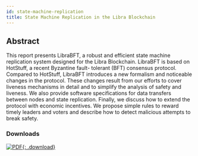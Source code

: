 ```yaml
---
id: state-machine-replication
title: State Machine Replication in the Libra Blockchain
---
```


## Abstract

This report presents LibraBFT, a robust and efficient state machine replication system designed for the Libra Blockchain. LibraBFT is based on HotStuff, a recent Byzantine fault- tolerant (BFT) consensus protocol. Compared to HotStuff, LibraBFT introduces a new formalism and noticeable changes in the protocol. These changes result from our efforts to cover liveness mechanisms in detail and to simplify the analysis of safety and liveness. We also provide software specifications for data transfers between nodes and state replication. Finally, we discuss how to extend the protocol with economic incentives. We propose simple rules to reward timely leaders and voters and describe how to detect malicious attempts to break safety.

### Downloads

[![PDF](assets/illustrations/state-machine-pdf.png){: .download}]()
